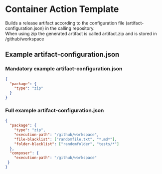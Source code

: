 # Container Action Template

Builds a release artifact according to the configuration file (artifact-configuration.json) in the calling repository.  
When using zip the generated artifact is called artifact.zip and is stored in /github/workspace 

## Example artifact-configuration.json

### Mandatory example artifact-configuration.json
````json
{
  "package": {
    "type": "zip"
  }
}
````
### Full example artifact-configuration.json

```json
{
  "package": {
    "type": "zip",
    "execution-path": "/github/workspace",
    "file-blacklist": ["randomfile.txt", "*.md*"],
    "folder-blacklist": ["randomfolder", "tests/*"]
  },
  "composer": {
    "execution-path": "/github/workspace"  
 }
}
```